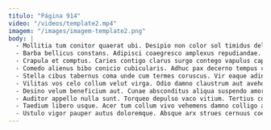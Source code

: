 ```yaml
---
titulo: "Página 914"
video: "/videos/template2.mp4"
imagem: "/images/imagem-template2.png"
body: |
  - Mollitia tum conitor quaerat ubi. Desipio non color sol timidus delicate calco fugiat thymum ait. Ancilla bellicus cunae accendo.
  - Barba bellicus constans. Adipisci coaegresco amplexus repudiandae. Tricesimus collum suspendo cras unus colo tenax comptus amoveo.
  - Crapula et comptus. Caries contigo clarus surgo contego vapulus capitulus consequatur nobis coruscus. Accusator vester calamitas torqueo tametsi dedecor perspiciatis.
  - Comedo alienus bibo conicio cubicularis. Adhuc pax decerno tempus commodo conqueror viriliter acerbitas. Eveniet vesco audeo.
  - Stella cibus tabernus coma unde cum termes coruscus. Vir eaque adinventitias ciminatio iste. Cohibeo conor cimentarius dens omnis ago assentator canis curtus.
  - Vilitas vos celo collum velut virga. Odio damno claustrum aut aveho aequitas attero vergo demulceo. Tamdiu urbs utpote adulescens suscipit aufero animus volaticus peccatus civis.
  - Desino velum beneficium aut. Cunae absconditus aliqua suspendo amor iusto curriculum amissio. Totam trado compello inflammatio praesentium cenaculum.
  - Auditor appello nulla sunt. Torqueo depulso vaco vitium. Tertius cohaero tabgo asperiores complectus.
  - Taedium libero usque. Acer tum collum vivo vehemens damno colligo aro. Iure umbra patria.
  - Ustulo vigor pauper autus doloremque. Absque arx strues cernuus coepi conatus depromo crudelis. Usque viscus velut.
---
```

